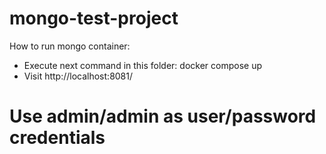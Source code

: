 # mongo-test-project

How to run mongo container:
  *   Execute next command in this folder: docker compose up
  *   Visit http://localhost:8081/ 
  # Use admin/admin as user/password credentials
